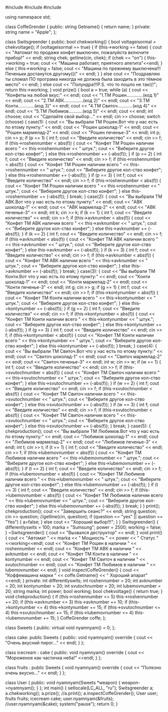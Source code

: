 #include<iostream>
#include<string>
#include<cmath>

using namespace std;

class CoffeGrender
{
public:
	string Getname()
	{
		return name;
	}
private:
	string name = "Apple";
};

class Switsgreender
{
public:
	bool chekworking()
	{
		bool voltageisormal = chekvoltage();
		if (voltageisormal == true)
		{
			if (this->working == false)
			{
				cout << "Автомат по продаже конфет выключен, пожалуйста включите прибор!" << endl;
				string chek;
				getline(cin, chek);
				if (chek == "on")
				{
					this->working = true;
					cout << "Машина работает, приятного апетита"<<endl;
				}
				else
				{
					this->working = false;
					cout << "Машина по прежнему выключена!!!Печеньки достанутся другому(((" << endl;
				}
			}
			else
				cout << "Поздравляю ты сломал ПО програма никогда не должна была заходить в это тёмное место" << endl;
		}
		else
			cout << "Полундра!!!P.S. что то пошло не так((!";
		return this->working;
	}
	void prize()
	{
		bool a = true;
		while (a)
		{
			cout << "Конфеты на любой вкус:" << endl;
			cout << "1.ТМ Рошен.............(код 1)" << endl;
			cout << "2.ТМ АВК...............(код 2)" << endl;
			cout << "3.ТМ Конти.............(код 3)" << endl;
			cout << "4.ТМ Свиточ............(код 4)" << endl;
			cout << "5.ТМ Любимов...........(код 5)" << endl;
			cout << endl;
			int choose;
			cout << "Сделайте свой выбор..." << endl;
			cin >> choose;
			switch (choose)
			{
			case(1):
			{
				cout << "Вы выбрали ТМ Рошен.Вот что у нас есть по етому пункту:" << endl;
				cout << "Рошен шоколад-1" << endl;
				cout << "Рошен мармелад-2" << endl;
				cout << "Рошен печенье-3" << endl;
				int p;
				cin >> p;
				if (p == 1)
				{
					int f;
					cout << "Введите количество" << endl;
					cin >> f;
					if (this->roshennumber < abs(f))
					{
						cout << "Конфет ТМ Рошен наличии всего " << this->roshennumber << " штук.";
						cout << "Виберите другое кол-ство конфет";
					}
					else
						this->roshennumber += (-abs(f));
				}
				if (p == 2)
				{
					int f;
					cout << "Введите количество" << endl;
					cin >> f;
					if (this->roshennumber < abs(f))
					{
						cout << "Конфет ТМ Рошен наличии всего " << this->roshennumber << " штук.";
						cout << "Виберите другое кол-ство конфет";
					}
					else
						this->roshennumber += (-abs(f));
				}
				if (p == 3)
				{
					int f;
					cout << "Введите количество" << endl;
					cin >> f;
					if (this->roshennumber < abs(f))
					{
						cout << "Конфет ТМ Рошен наличии всего " << this->roshennumber << " штук.";
						cout << "Виберите другое кол-ство конфет";
					}
					else
						this->roshennumber += (-abs(f));
				}
				break;
			}
			case(2):
			{
				cout << "Вы выбрали ТМ АВК.Вот что у нас есть по етому пункту:" << endl;
				cout << "АВК шоколад-1" << endl;
				cout << "АВК мармелад-2" << endl;
				cout << "АВК печенье-3" << endl;
				int k;
				cin >> k;
				if (k == 1)
				{
					int f;
					cout << "Введите количество" << endl;
					cin >> f;
					if (this->avknumber < abs(f))
					{
						cout << "Конфет ТМ АВК наличии всего " << this->avknumber << " штук.";
						cout << "Виберите другое кол-ство конфет";
					}
					else
						this->avknumber += (-abs(f));
				}
				if (k == 2)
				{
					int f;
					cout << "Введите количество" << endl;
					cin >> f;
					if (this->avknumber < abs(f))
					{
						cout << "Конфет ТМ АВК наличии всего " << this->avknumber << " штук.";
						cout << "Виберите другое кол-ство конфет";
					}
					else
						this->avknumber += (-abs(f));
				}
				if (k == 3)
				{
					int f;
					cout << "Введите количество" << endl;
					cin >> f;
					if (this->avknumber < abs(f))
					{
						cout << "Конфет ТМ АВК наличии всего " << this->avknumber << " штук.";
						cout << "Виберите другое кол-ство конфет";
					}
					else
						this->avknumber += (-abs(f));
				}
				break;
			}
			case(3):
			{
				cout << "Вы выбрали ТМ Конти.Вот что у нас есть по етому пункту:" << endl;
				cout << "Конти шоколад-1" << endl;
				cout << "Конти мармелад-2" << endl;
				cout << "Конти печенье-3" << endl;
				int g;
				cin >> g;
				if (g == 1)
				{
					int f;
					cout << "Введите количество" << endl;
					cin >> f;
					if (this->kontynumber < abs(f))
					{
						cout << "Конфет ТМ Конти наличии всего " << this->kontynumber << " штук.";
						cout << "Виберите другое кол-ство конфет";
					}
					else
						this->kontynumber += (-abs(f));
				}
				if (g == 2)
				{
					int f;
					cout << "Введите количество" << endl;
					cin >> f;
					if (this->kontynumber < abs(f))
					{
						cout << "Конфет ТМ Конти наличии всего " << this->kontynumber << " штук.";
						cout << "Виберите другое кол-ство конфет";
					}
					else
						this->kontynumber += (-abs(f));
				}
				if (g == 3)
				{
					int f;
					cout << "Введите количество" << endl;
					cin >> f;
					if (this->kontynumber < abs(f))
					{
						cout << "Конфет ТМ Конти наличии всего " << this->kontynumber << " штук.";
						cout << "Виберите другое кол-ство конфет";
					}
					else
						this->kontynumber += (-abs(f));
				}
				break;
			}
			case(4):
			{
				cout << "Вы выбрали ТМ Свиточ.Вот что у нас есть по етому пункту:" << endl;
				cout << "Свиточ шоколад-1" << endl;
				cout << "Свиточ мармелад-2" << endl;
				cout << "Свиточ печенье-3" << endl;
				int w;
				cin >> w;
				if (w == 1)
				{
					int f;
					cout << "Введите количество" << endl;
					cin >> f;
					if (this->svutochnumber < abs(f))
					{
						cout << "Конфет ТМ Свиточ наличии всего " << this->svutochnumber << " штук.";
						cout << "Виберите другое кол-ство конфет";
					}
					else
						this->svutochnumber += (-abs(f));
				}
				if (w == 2)
				{
					int f;
					cout << "Введите количество" << endl;
					cin >> f;
					if (this->svutochnumber < abs(f))
					{
						cout << "Конфет ТМ Свиточ наличии всего " << this->svutochnumber << " штук.";
						cout << "Виберите другое кол-ство конфет";
					}
					else
						this->svutochnumber += (-abs(f));
				}
				if (w == 3)
				{
					int f;
					cout << "Введите количество" << endl;
					cin >> f;
					if (this->svutochnumber < abs(f))
					{
						cout << "Конфет ТМ Свиточ наличии всего " << this->svutochnumber << " штук.";
						cout << "Виберите другое кол-ство конфет";
					}
					else
						this->svutochnumber += (-abs(f));
				}
				break;
			}
			case(5):
			{
				chekproduction();
				cout << "Вы выбрали ТМ Любимов.Вот что у нас есть по етому пункту:" << endl;
				cout << "Любимов шоколад-1" << endl;
				cout << "Любимов мармелад-2" << endl;
				cout << "Любимов печенье-3" << endl;
				int t;
				cin >> t;
				if (t == 1)
				{
					int f;
					cout << "Введите количество" << endl;
					cin >> f;
					if (this->lubemovnumber < abs(f))
					{
						cout << "Конфет ТМ Любимов наличии всего " << this->lubemovnumber << " штук.";
						cout << "Виберите другое кол-ство конфет";
					}
					else
						this->lubemovnumber += (-abs(f));
				}
				if (t == 2)
				{
					int f;
					cout << "Введите количество" << endl;
					cin >> f;
					if (this->lubemovnumber < abs(f))
					{
						cout << "Конфет ТМ Любимов наличии всего " << this->lubemovnumber << " штук.";
						cout << "Виберите другое кол-ство конфет";
					}
					else
						this->lubemovnumber += (-abs(f));
				}
				if (t == 3)
				{
					int f;
					cout << "Введите количество" << endl;
					cin >> f;
					if (this->lubemovnumber < abs(f))
					{
						cout << "Конфет ТМ Любимов наличии всего " << this->lubemovnumber << " штук.";
						cout << "Виберите другое кол-ство конфет";
					}
					else
						this->lubemovnumber += (-abs(f));
				}
				break;
			}
			}
			print();
			chekproduction();
			cout << "Завершить сеанс?" << endl;
			string question;
			cin >> question;
			//getline(cin, question);
			if (question == "yes" || question == "Yes")
			{
				a=false;
			}
			else
				cout << "Хороший выбор!!!";
		}
	}
	Switsgreender()
	{
		differentlyswits = 100;
		marka = "Sumsung";
		power = 2500;
		working = false;
	}
	~Switsgreender()
	{
		cout << "Вызвался деструктор" << endl;
	}
	void print()
	{
		cout << "Автомат " << marka << "  Мощность " << power <<  "  Статус  "<<working<<endl;
		cout << "Конфет ТМ Рошен в наличии " << roshennumber << endl;
		cout << "Конфет ТМ АВК в наличии " << avknumber << endl;
		cout << "Конфет ТМ Конти в наличии " << kontynumber << endl;
		cout << "Конфет ТМ Свиточ в наличии " << svutochnumber << endl;
		cout << "Конфет ТМ Любимов в наличии " << lubemovnumber << endl;
	}
	void inspectCoffeGrender()
	{
		cout << "Коффемашина марки " << coffe.Getname() << " Хороший апарат"<<endl;
	}
private:
	int differentlyswits;
	int roshennumber = 20;
	int avknumber = 20;
	int kontynumber = 20;
	int svutochnumber = 20;
	int lubemovnumber = 20;
	string marka;
	int power;
	bool working;
	bool chekvoltage()
	{
		return true;
	}
	void chekproduction()
	{
		if (this->roshennumber <= 5)
			this->roshennumber += 20;
		if (this->avknumber <= 3)
			this->avknumber += 10;
		if (this->kontynumber <= 4)
			this->kontynumber += 15;
		if (this->svutochnumber <= 4)
			this->svutochnumber += 15;
		if (this->lubemovnumber <= 4)
			this->lubemovnumber += 15;
	}
	CoffeGrender coffe;
};


class Sweets
{
public:
	virtual void nyamnyam() = 0;
};

class cake: public Sweets
{
public:
	void nyamnyam() override
	{
		cout << "Очень вкусний пирог..." << endl;
	}
};

class icecream : cake
{
public:
	void nyamnyam() override
	{
		cout << "Мороженое как частичка неба!" <<endl;
	}
};


class fruits : public Sweets
{
	void nyamnyam() override
	{
		cout << "Полезно очень вкусно..." << endl;
	}
};

class User
{
public:
	void nyamnyam(Sweets *weapon)
	{
		weapon->nyamnyam();
	}
};
int main()
{
	setlocale(LC_ALL, "ru");
	Switsgreender a;
	a.chekworking();
	a.prize();
	//a.print();
	a.inspectCoffeGrender();
	User user;
	fruits fruits;
	icecream cake;
	user.nyamnyam(&fruits);
	//user.nyamnyam(&cake);
	system("pause");
	return 0;
}

